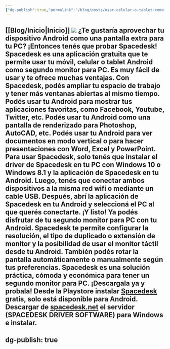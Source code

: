 ```yaml
---
{"dg-publish":true,"permalink":"/blog/posts/usar-celular-o-tablet-como-segunda-pantalla/"}
---
```


[[Blog/Inicio\|Inicio]]
![](../fetched_images\2023-02-01_17-44-35_ONENOTE.png)
¿Te gustaría aprovechar tu dispositivo Android como una pantalla extra para tu PC? ¡Entonces tenés que probar Spacedesk\! Spacedesk es una aplicación gratuita que te permite usar tu móvil, celular o tablet Android como segundo monitor para PC. Es muy fácil de usar y te ofrece muchas ventajas.
Con Spacedesk, podés ampliar tu espacio de trabajo y tener más ventanas abiertas al mismo tiempo. Podés usar tu Android para mostrar tus aplicaciones favoritas, como Facebook, Youtube, Twitter, etc. Podés usar tu Android como una pantalla de renderizado para Photoshop, AutoCAD, etc. Podés usar tu Android para ver documentos en modo vertical o para hacer presentaciones con Word, Excel y PowerPoint.
Para usar Spacedesk, solo tenés que instalar el driver de Spacedesk en tu PC con Windows 10 o Windows 8.1 y la aplicación de Spacedesk en tu Android. Luego, tenés que conectar ambos dispositivos a la misma red wifi o mediante un cable USB. Después, abrí la aplicación de Spacedesk en tu Android y seleccioná el PC al que querés conectarte. ¡Y listo\! Ya podés disfrutar de tu segundo monitor para PC con tu Android.
Spacedesk te permite configurar la resolución, el tipo de duplicado o extensión de monitor y la posibilidad de usar el monitor táctil desde tu Android. También podés rotar la pantalla automáticamente o manualmente según tus preferencias. Spacedesk es una solución práctica, cómoda y económica para tener un segundo monitor para PC. ¡Descargala ya y probala\!
Desde la Playstore instalar [Spacedesk ](https://play.google.com/store/apps/details?id=ph.spacedesk.beta)gratis, solo está disponible para Android.
Descargar de [spacedesk.net](https://www.spacedesk.net/#download) el
    servidor \(SPACEDESK DRIVER SOFTWARE\) para Windows e instalar.
---
dg-publish: true
---